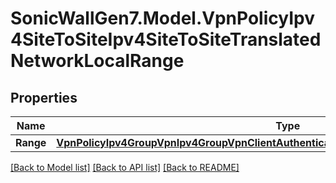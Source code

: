 # SonicWallGen7.Model.VpnPolicyIpv4SiteToSiteIpv4SiteToSiteTranslatedNetworkLocalRange

## Properties

Name | Type | Description | Notes
------------ | ------------- | ------------- | -------------
**Range** | [**VpnPolicyIpv4GroupVpnIpv4GroupVpnClientAuthenticationAllowUnauthenticatedRangeRange**](VpnPolicyIpv4GroupVpnIpv4GroupVpnClientAuthenticationAllowUnauthenticatedRangeRange.md) |  | [optional] 

[[Back to Model list]](../README.md#documentation-for-models) [[Back to API list]](../README.md#documentation-for-api-endpoints) [[Back to README]](../README.md)


